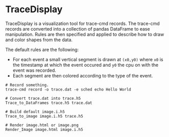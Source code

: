 # TraceDisplay

TraceDisplay is a visualization tool for trace-cmd records.
The trace-cmd records are converted into a collection of pandas DataFrame to ease manipulation.
Rules are then specified and applied to describe how to draw and color shapes from the data.

The default rules are the following:
* For each event a small vertical segment is drawn at `(x0,y0)` where `x0` is the timestamp at which the event occured and `y0` the cpu on with the event was recorded.
* Each segment are then colored according to the type of the event.

```
# Record something.
trace-cmd record -o trace.dat -e sched echo Hello World

# Convert trace.dat into trace.h5
Trace_to_DataFrames trace.h5 trace.dat

# Build default image.i.h5
Trace_to_image image.i.h5 trace.h5

# Render image.html or image.png
Render_Image image.html image.i.h5
```
